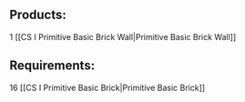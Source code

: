 ## Products:

1 [[CS I Primitive Basic Brick Wall|Primitive Basic Brick Wall]]

## Requirements:

16 [[CS I Primitive Basic Brick|Primitive Basic Brick]]
